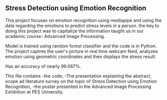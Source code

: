 ## Stress Detection using Emotion Recognition ##
This project focuses on emotion recognition using mediapipe and using the data regarding the emotions to predict stress levels in a person. the key to doing this project was to capitalize the information taught us in our academic course- Advanced Image Processing. 

Model is trained using random forest classifier and the code is in Python. The project captres the user's picture in real time webcam feed, analyzes emotion using geometric coordinates and then displays the stress result.

Has an accuracy of nearly 99.067%.

This file contains 
-the code,
-The presentation explaining the abstract, scope ad literature survey on the topic of Stress Detection using Emotion Recognition, 
-the poster presented in the Advanced Image Processing Exhibition at PES University.


